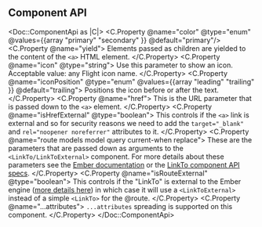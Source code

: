 ## Component API

<Doc::ComponentApi as |C|>
  <C.Property @name="color" @type="enum" @values={{array "primary" "secondary" }} @default="primary"/>
  <C.Property @name="yield">
    Elements passed as children are yielded to the content of the `<a>` HTML element.
  </C.Property>
  <C.Property @name="icon" @type="string">
    Use this parameter to show an icon. Acceptable value: any Flight icon name.
  </C.Property>
  <C.Property @name="iconPosition" @type="enum" @values={{array "leading" "trailing" }} @default="trailing">
    Positions the icon before or after the text.
  </C.Property>
  <C.Property @name="href">
    This is the URL parameter that is passed down to the `<a>` element.
  </C.Property>
  <C.Property @name="isHrefExternal" @type="boolean">
    This controls if the `<a>` link is external and so for security reasons we need to add the `target="_blank"` and `rel="noopener noreferrer"` attributes to it.
  </C.Property>
  <C.Property @name="route models model query current-when replace">
    These are the parameters that are passed down as arguments to the `<LinkTo/LinkToExternal>` component. For more details about these parameters see the [Ember documentation](https://guides.emberjs.com/release/routing/linking-between-routes/#toc_the-linkto--component) or the [LinkTo component API specs](https://api.emberjs.com/ember/release/classes/Ember.Templates.components/methods/input?anchor=LinkTo).
  </C.Property>
  <C.Property @name="isRouteExternal" @type="boolean">
    This controls if the "LinkTo" is external to the Ember engine ([more details here](https://ember-engines.com/docs/link-to-external)) in which case it will use a `<LinkToExternal>` instead of a simple `<LinkTo>` for the @route.
  </C.Property>
  <C.Property @name="...attributes">
    `...attributes` spreading is supported on this component.
  </C.Property>
</Doc::ComponentApi>
